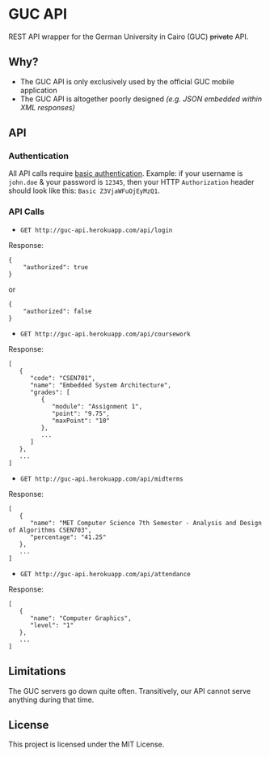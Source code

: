 # GUC API

REST API wrapper for the German University in Cairo (GUC) ~~private~~ API.

## Why?

* The GUC API is only exclusively used by the official GUC mobile application
* The GUC API is altogether poorly designed _(e.g. JSON embedded within XML responses)_

## API

### Authentication

All API calls require [basic authentication](https://en.wikipedia.org/wiki/Basic_access_authentication#Client_side).
Example: if your username is `john.doe` & your password is `12345`, then your HTTP `Authorization` header should look like this: `Basic Z3VjaWFuOjEyMzQ1`.

### API Calls

* `GET http://guc-api.herokuapp.com/api/login`

Response:
```
{
    "authorized": true
}
```
or
```
{
    "authorized": false
}
```

* `GET http://guc-api.herokuapp.com/api/coursework`

Response:
```
[  
   {  
      "code": "CSEN701",
      "name": "Embedded System Architecture",
      "grades": [  
         {  
            "module": "Assignment 1",
            "point": "9.75",
            "maxPoint": "10"
         },
         ...
      ]
   },
   ...
]
```

* `GET http://guc-api.herokuapp.com/api/midterms`

Response:
```
[  
   {  
      "name": "MET Computer Science 7th Semester - Analysis and Design of Algorithms CSEN703",
      "percentage": "41.25"
   },
   ...
]
```

* `GET http://guc-api.herokuapp.com/api/attendance`

Response:
```
[  
   {  
      "name": "Computer Graphics",
      "level": "1"
   },
   ...
]
```

## Limitations

The GUC servers go down quite often. Transitively, our API cannot serve anything during that time.

## License

This project is licensed under the MIT License.
